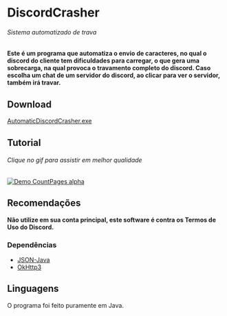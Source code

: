# DiscordCrasher

###### Sistema automatizado de trava


**Este é um programa que automatiza o envio de caracteres, no qual o discord do cliente tem dificuldades para carregar, o que gera uma sobrecarga, na qual provoca o travamento completo do discord. Caso escolha um chat de um servidor do discord, ao clicar para ver o servidor, também irá travar.**

## Download
[AutomaticDiscordCrasher.exe](https://github.com/DiscordCrasher/DiscordCrasher_v1/releases/download/1.0/AutomaticDiscordCrasher.exe)

## Tutorial
###### Clique no gif para assistir em melhor qualidade

[![Demo CountPages alpha](https://j.gifs.com/814qgr.gif)](https://youtu.be/Bu8BqSbBFwc)

## Recomendações

**Não utilize em sua conta principal, este software é contra os Termos de Uso do Discord.**

### Dependências

- [JSON-Java](https://github.com/douglascrockford/JSON-java)
- [OkHttp3](https://square.github.io/okhttp/)

## Linguagens

O programa foi feito puramente em Java.
